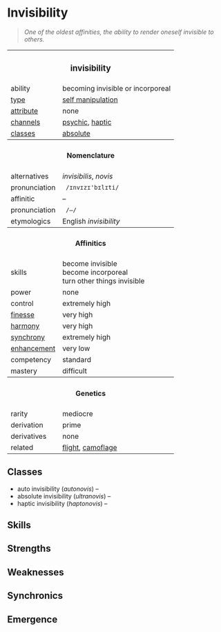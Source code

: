 # Invisibility

> *One of the oldest affinities, the ability to render oneself invisible to others.*


<table>
  <tr>
    <th colspan="2"> <h3> invisibility </h3> </th>
  </tr>
  <tr>
    <td> ability </td>
    <td> becoming invisible or incorporeal </td>
  </tr>
  <tr>
    <td> <a href="https://github.com/Sup2point0/Assort/blob/main/affinities/readme.md#types"> type </a> </td>
    <td> <a href="https://github.com/Sup2point0/Assort/blob/main/affinities/readme.md#self manipulation"> self manipulation </a> </td>
  </tr>
  <tr>
    <td> <a href="https://github.com/Sup2point0/Assort/blob/main/affinities/readme.md#attributes"> attribute </a> </td>
    <td> none </td>
  </tr>
  <tr>
    <td> <a href="https://github.com/Sup2point0/Assort/blob/main/affinities/readme.md#channels"> channels </a> </td>
    <td> <a href="https://github.com/Sup2point0/Assort/blob/main/affinities/readme.md#psychic">psychic</a>, <a href="https://github.com/Sup2point0/Assort/blob/main/affinities/readme.md#haptic">haptic</a> </td>
  </tr>
  <tr>
    <td> <a href="https://github.com/Sup2point0/Assort/blob/main/affinities/readme.md#classes"> classes </a> </td>
    <td> <a href="#absolute">absolute</a> </td>
  </tr>
  <tr>
    <th colspan="2"> <h4> Nomenclature </h4> </th>
  </tr>
  <tr>
    <td> alternatives </td>
    <td> <em>invisibilis</em>, <em>novis</em> </td>
  </tr>
  <tr>
    <td> pronunciation </td>
    <td> <code> /ɪnvɪzɪ'bɪlɪti/ </code> </td>
  </tr>
  <tr>
    <td> affinitic </td>
    <td> – </td>
  </tr>
  <tr>
    <td> pronunciation </td>
    <td> <code> /–/ </code> </td>
  </tr>
  <tr>
    <td> etymologics </td>
    <td> English <em>invisibility</em> </td>
  </tr>
  <tr>
    <th colspan="2"> <h4> Affinitics </h4> </th>
  </tr>
  <tr>
    <td> skills </td>
    <td> become invisible <br> become incorporeal <br> turn other things invisible </td>
  </tr>
  <tr>
    <td> power </td>
    <td> none </td>
  </tr>
  <tr>
    <td> control </td>
    <td> extremely high </td>
  </tr>
  <tr>
    <td> <a href="https://github.com/Sup2point0/Assort/blob/main/affinities/readme.md#finesse"> finesse </a> </td>
    <td> very high </td>
  </tr>
  <tr>
    <td> <a href="https://github.com/Sup2point0/Assort/blob/main/affinities/readme.md#harmony"> harmony </a> </td>
    <td> very high </td>
  </tr>
  <tr>
    <td> <a href="https://github.com/Sup2point0/Assort/blob/main/affinities/readme.md#synchrony"> synchrony </a> </td>
    <td> extremely high </td>
  </tr>
  <tr>
    <td> <a href="https://github.com/Sup2point0/Assort/blob/main/affinities/readme.md#enhancement"> enhancement </a> </td>
    <td> very low </td>
  </tr>
  <tr>
    <td> competency </td>
    <td> standard </td>
  </tr>
  <tr>
    <td> mastery </td>
    <td> difficult </td>
  </tr>
  <tr>
    <th colspan="2"> <h4> Genetics </h4> </th>
  </tr>
  <tr>
    <td> rarity </td>
    <td> mediocre </td>
  </tr>
  <tr>
    <td> derivation </td>
    <td> prime </td>
  </tr>
  <tr>
    <td> derivatives </td>
    <td> none </td>
  </tr>
  <tr>
    <td> related </td>
    <td> <a href="flight">flight</a>, <a href="camoflage">camoflage</a> </td>
  </tr>
</table>


## Classes

- auto invisibility (*autonovis*) – 
- absolute invisibility (*ultranovis*) – 
- haptic invisibility (*haptonovis*) – 


## Skills


## Strengths


## Weaknesses


## Synchronics


## Emergence
